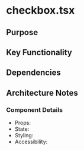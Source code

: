 # checkbox.tsx

## Purpose

## Key Functionality

## Dependencies

## Architecture Notes

### Component Details
- Props: 
- State: 
- Styling: 
- Accessibility: 
